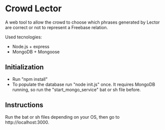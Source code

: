 # Crowd Lector

A web tool to allow the crowd to choose which phrases generated by Lector are correct or not to represent a Freebase relation.

Used tecnologies:
- Node.js + express
- MongoDB + Mongoose

## Initialization
- Run "npm install"
- To populate the database run "node init.js" once. It requires MongoDB running, so run the "start_mongo_service" bat or sh file before.

## Instructions
Run the bat or sh files depending on your OS, then go to http://localhost:3000.

